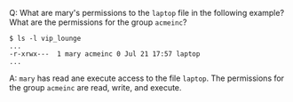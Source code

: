 Q: What are mary's permissions to the `laptop` file in the following example? What are the permissions for the group `acmeinc`?
```shell
$ ls -l vip_lounge
...
-r-xrwx---  1 mary acmeinc 0 Jul 21 17:57 laptop
...
```

A: `mary` has read ane execute access to the file `laptop`. The permissions for the group `acmeinc` are read, write, and execute.
